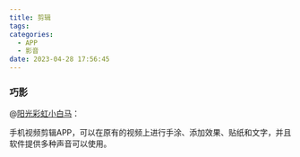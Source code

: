 ```yaml
---
title: 剪辑
tags:
categories:
  - APP
  - 影音
date: 2023-04-28 17:56:45
---
```



### 巧影

@[阳光彩虹小白马](https://www.zhihu.com/question/312508496/answer/977234816)：

手机视频剪辑APP，可以在原有的视频上进行手涂、添加效果、贴纸和文字，并且软件提供多种声音可以使用。<!--more-->